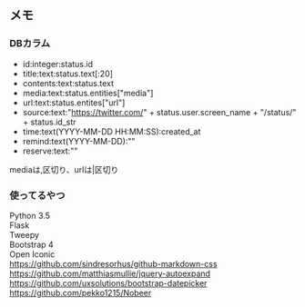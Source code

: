 ## メモ
### DBカラム
- id:integer:status.id
- title:text:status.text[:20]  
- contents:text:status.text  
- media:text:status.entities["media"]  
- url:text:status.entites["url"]  
- source:text:"https://twitter.com/" + status.user.screen_name + "/status/" + status.id_str  
- time:text(YYYY-MM-DD HH:MM:SS):created_at  
- remind:text(YYYY-MM-DD):""
- reserve:text:""  

mediaは,区切り、urlは|区切り

### 使ってるやつ  
Python 3.5  
Flask  
Tweepy  
Bootstrap 4  
Open Iconic  
https://github.com/sindresorhus/github-markdown-css  
https://github.com/matthiasmullie/jquery-autoexpand  
https://github.com/uxsolutions/bootstrap-datepicker  
https://github.com/pekko1215/Nobeer
